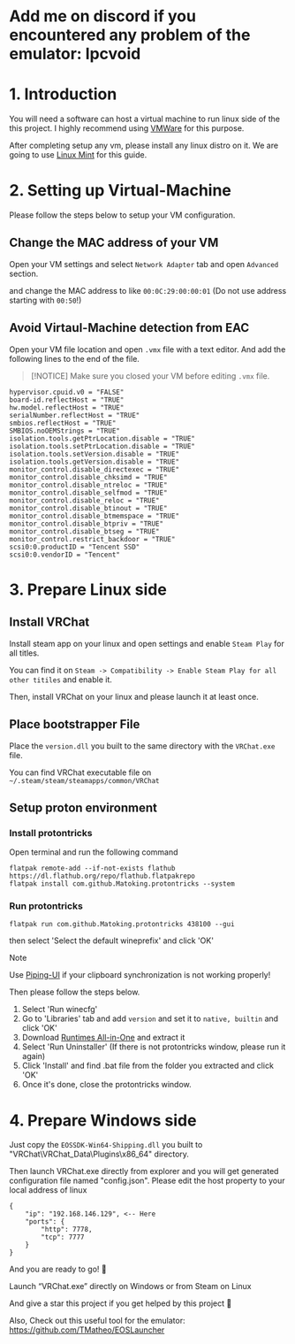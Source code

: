 # Add me on discord if you encountered any problem of the emulator: lpcvoid

# 1. Introduction

You will need a software can host a virtual machine to run linux side of the this project.
I highly recommend using [VMWare](https://www.vmware.com/) for this purpose.

After completing setup any vm, please install any linux distro on it.
We are going to use [Linux Mint](https://linuxmint.com/) for this guide.

# 2. Setting up Virtual-Machine

Please follow the steps below to setup your VM configuration.

## Change the MAC address of your VM

Open your VM settings and select `Network Adapter` tab and open `Advanced` section.

and change the MAC address to like `00:0C:29:00:00:01`  (Do not use address starting with `00:50`!)

## Avoid Virtaul-Machine detection from EAC

Open your VM file location and open `.vmx` file with a text editor.
And add the following lines to the end of the file.

> [!NOTICE]
> Make sure you closed your VM before editing `.vmx` file.

```
hypervisor.cpuid.v0 = "FALSE"
board-id.reflectHost = "TRUE"
hw.model.reflectHost = "TRUE"
serialNumber.reflectHost = "TRUE"
smbios.reflectHost = "TRUE"
SMBIOS.noOEMStrings = "TRUE"
isolation.tools.getPtrLocation.disable = "TRUE"
isolation.tools.setPtrLocation.disable = "TRUE"
isolation.tools.setVersion.disable = "TRUE"
isolation.tools.getVersion.disable = "TRUE"
monitor_control.disable_directexec = "TRUE"
monitor_control.disable_chksimd = "TRUE"
monitor_control.disable_ntreloc = "TRUE"
monitor_control.disable_selfmod = "TRUE"
monitor_control.disable_reloc = "TRUE"
monitor_control.disable_btinout = "TRUE"
monitor_control.disable_btmemspace = "TRUE"
monitor_control.disable_btpriv = "TRUE"
monitor_control.disable_btseg = "TRUE"
monitor_control.restrict_backdoor = "TRUE"
scsi0:0.productID = "Tencent SSD"
scsi0:0.vendorID = "Tencent"
```

# 3. Prepare Linux side

## Install VRChat

Install steam app on your linux and open settings and enable `Steam Play` for all titles.

You can find it on `Steam -> Compatibility -> Enable Steam Play for all other titiles` and enable it.

Then, install VRChat on your linux and please launch it at least once.

## Place bootstrapper File

Place the `version.dll` you built to the same directory with the `VRChat.exe` file.

You can find VRChat executable file on `~/.steam/steam/steamapps/common/VRChat`

## Setup proton environment

### Install protontricks
Open terminal and run the following command 
```
flatpak remote-add --if-not-exists flathub https://dl.flathub.org/repo/flathub.flatpakrepo
flatpak install com.github.Matoking.protontricks --system
```

### Run protontricks
```
flatpak run com.github.Matoking.protontricks 438100 --gui
```
then select 'Select the default wineprefix' and click 'OK'

> [!NOTE]  
> Use [Piping-UI](https://piping-ui.org/?lang=en) if your clipboard synchronization is not working properly!

Then please follow the steps below.

1. Select 'Run winecfg'
2. Go to 'Libraries' tab and add `version` and set it to `native, builtin` and click 'OK'
3. Download [Runtimes All-in-One](https://www.techpowerup.com/download/visual-c-redistributable-runtime-package-all-in-one/) and extract it
4. Select 'Run Uninstaller' (If there is not protontricks window, please run it again)
5. Click 'Install' and find .bat file from the folder you extracted and click 'OK'
6. Once it's done, close the protontricks window.

# 4. Prepare Windows side

Just copy the `EOSSDK-Win64-Shipping.dll` you built to "VRChat\VRChat_Data\Plugins\x86_64" directory.

Then launch VRChat.exe directly from explorer and you will get generated configuration file named "config.json".
Please edit the host property to your local address of linux
```
{
    "ip": "192.168.146.129", <-- Here
    "ports": {
        "http": 7778,
        "tcp": 7777
    }
}
```

And you are ready to go! 🎉

Launch “VRChat.exe” directly on Windows or from Steam on Linux

And give a star this project if you get helped by this project 👻

Also, Check out this useful tool for the emulator: https://github.com/TMatheo/EOSLauncher
